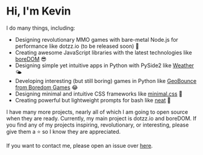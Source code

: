 # Hi, I'm Kevin

I do many things, including:

- Designing revolutionary MMO games with bare-metal Node.js for performance like dotzz.io (to be released soon) 🙂
- Creating awesome JavaScript libraries with the latest technologies like [boreDOM](https://github.com/HereIsKevin/boreDOM) 😎
- Designing simple yet intuitive apps in Python with PySide2 like [Weather](https://github.com/HereIsKevin/weather_app) 🌤
- Developing interesting (but still boring) games in Python like [GeoBounce from Boredom Games](https://github.com/boredomgames/GeoBounce) 😂
- Designing minimal and intuitive CSS frameworks like [minimal.css](https://github.com/HereIsKevin/minimal.css) 🤔
- Creating powerful but lightweight prompts for bash like [neat](https://github.com/HereIsKevin/neat) 🤪

I have many more projects, nearly all of which I am going to open source when they are ready. Currently, my main project is dotzz.io and boreDOM. If you find any of my projects inspiring, revolutionary, or interesting, please give them a ⭐️ so I know they are appreciated.

If you want to contact me, please open an issue over [here](https://github.com/HereIsKevin/HereIsKevin).
